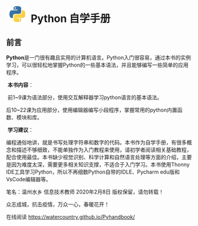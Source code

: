 
# ![title](img/python.png) Python 自学手册

## 前言

​		**Python**是一门很有趣且实用的计算机语言。Python入门很容易，通过本书的实例学习，可以很轻松地掌握Python的一些基本语法，并且能够编写一些简单的应用程序。

​		**本书内容**：

​		前1~9课为语法部分，使用交互解释器学习python语言的基本语法。

​		后10~22课为应用部分，使用编辑器编写小段程序，掌握常用的python内置函数、模块和库。

​		**学习建议**：

​		编程通俗地讲，就是书写处理字符串和数字的代码。本书作为自学手册，有很多概念和描述不够细致，不能单独作为入门教程来使用，请初学者阅读相关基础教程，配合使用最佳。本书缺少视觉识别、科学计算和自然语言处理等方面的介绍，主要是因为难度太深，需要更多相关知识支撑，不适合于入门学习。本书使用Thonny IDE工具学习Python，所以不再细数Python自带的IDLE、Pycharm edu版和VsCode编辑器等。







笔名：温州水乡 信息技术教师  2020年2月8日  版权保留，请勿转载！

众志成城，抗击疫情，万众一心，春暖花开！

在线阅读 https://watercountry.github.io/Pyhandbook/
